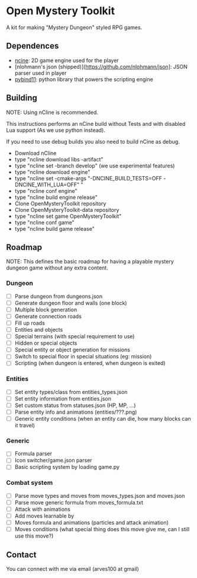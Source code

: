 # Open Mystery Toolkit
A kit for making "Mystery Dungeon" styled RPG games.

## Dependences
- [ncine](https://ncine.github.io/): 2D game engine used for the player
- [nlohmann's json (shipped)](https://github.com/nlohmann/json]: JSON parser used in player
- [pybind11](https://github.com/pybind/pybind11): python library that powers the scripting engine

## Building
NOTE: Using nCline is recommended.

This instructions performs an  nCine build without Tests and with disabled Lua support (As we use python instead).

If you need to use debug builds you also need to build nCine as debug.

* Download nCline
* type "ncline download libs -artifact"
* type "ncline set -branch develop" (we use experimental features)
* type "ncline download engine"
* type "ncline set -cmake-args "-DNCINE_BUILD_TESTS=OFF -DNCINE_WITH_LUA=OFF" "
* type "ncline conf engine"
* type "ncline build engine release"
* Clone OpenMysteryToolkit repository
* Clone OpenMysteryToolkit-data repository
* type "ncline set game OpenMysteryToolkit"
* type "ncline conf game"
* type "ncline build game release"

## Roadmap
NOTE: This defines the basic roadmap for having a playable mystery dungeon game without
any extra content.

### Dungeon
- [ ] Parse dungeon from dungeons.json
- [ ] Generate dungeon floor and walls (one block)
- [ ] Multiple block generation
- [ ] Generate connection roads
- [ ] Fill up roads
- [ ] Entities and objects
- [ ] Special terrains (with special requirement to use)
- [ ] Hidden or special objects
- [ ] Special entity or object generation for missions
- [ ] Switch to special floor in special situations (eg: mission)
- [ ] Scripting (when dungeon is entered, when dungeon is exited)

### Entities
- [ ] Set entity types/class from entities_types.json
- [ ] Set entity information from entities.json
- [ ] Set custom status from statuses.json (HP, MP, ...)
- [ ] Parse entity info and animations (entities/???.png)
- [ ] Generic entity conditions (when an entity can die, how many blocks can it travel)

### Generic
- [ ] Formula parser
- [ ] Icon switcher/game.json parser
- [ ] Basic scripting system by loading game.py

### Combat system
- [ ] Parse move types and moves from moves_types.json and moves.json
- [ ] Parse move generic formula from moves_formula.txt
- [ ] Attack with animations
- [ ] Add moves learnable by
- [ ] Moves formula and animations (particles and attack animation)
- [ ] Moves conditions (what special thing does this move give me, can I still use this move?)

## Contact
You can connect with me via email (arves100 at gmail)
